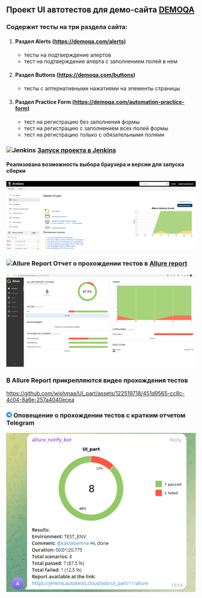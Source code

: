 ## Проект UI автотестов для демо-сайта [DEMOQA](https://demoqa.com/)


### Содержит тесты на три раздела сайта:
1. #### Раздел Alerts (https://demoqa.com/alerts)
   * тесты на подтверждение алертов
   * тест на подтверждение алерта с заполнением полей в нем
2. #### Раздел Buttons (https://demoqa.com/buttons)
    * тесты с алтернативными нажатиями на элементы страницы
3. #### Раздел Practice Form (https://demoqa.com/automation-practice-form)
    * тест на регистрацию без заполнения формы
    * тест на регистрацию с заполнением всех полей формы
    * тест на регистрацию только с обязательными полями

### <img width="3%" title="Jenkins" src="https://avatars.githubusercontent.com/u/2520748?v=4"> [Запуск проекта в Jenkins](https://jenkins.autotests.cloud/job/UI_part/)
#### Реализована возможность выбора браузера и версии для запуска сборки

![Jenkins_run](test/picture/jenk.png)

### <img width="3%" title="Allure Report" src="https://avatars.githubusercontent.com/u/5879127?s=200&v=4"> Отчет о прохождении тестов в [Allure report](https://jenkins.autotests.cloud/job/UI_part/11/allure/#)
![Overview](test/picture/allure.png)

### В Allure Report прикрепляются видео прохождения тестов

https://github.com/wishmaa/UI_part/assets/122519718/451d9565-cc8c-4c04-8a6e-257a4040ecea

### <img width="3%" title="Allure Report" src="test/picture/tg.png"> Оповещение о прохождении тестов c кратким отчетом Telegram
![Overview](test/picture/tgtg.png)


